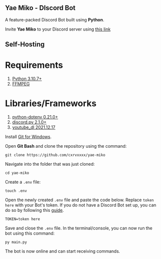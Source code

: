 ## Yae Miko - DIscord Bot
A feature-packed Discord Bot built using __Python__.

Invite **Yae Miko** to your Discord server using [this link](https://discord.com/api/oauth2/authorize?client_id=904245816552742922&permissions=1789390220887&scope=bot%20applications.commands)

## Self-Hosting

# Requirements
1. [Python 3.10.7+](https://www.python.org/downloads/)
2. [FFMPEG](https://ffmpeg.org/)

# Libraries/Frameworks
1. [python-dotenv 0.21.0+](https://pypi.org/project/python-dotenv/)
2. [discord.py 2.1.0+](https://pypi.org/project/discord.py/)
3. [youtube_dl 2021.12.17](https://pypi.org/project/youtube_dl/)

Install [Git for Windows](https://gitforwindows.org/).

Open __Git Bash__ and clone the repository using the command:

    git clone https://github.com/cxrvxxxx/yae-miko
    
Navigate into the folder that was just cloned:

    cd yae-miko
    
Create a `.env` file:

    touch .env
    
Open the newly created `.env` file and paste the code below. Replace ``token here`` with your Bot's token.
If you do not have a Discord Bot set up, you can do so by following this [guide](https://discordpy.readthedocs.io/en/stable/discord.html).

    TOKEN=token here
    
Save and close the `.env` file. In the terminal/console, you can now run the bot using this command:

    py main.py
    
The bot is now online and can start receiving commands.
